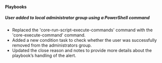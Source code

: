
#### Playbooks

##### User added to local administrator group using a PowerShell command

- Replaced the 'core-run-script-execute-commands' command with the 'core-execute-command' command.
- Added a new condition task to check whether the user was successfully removed from the administrators group.
- Updated the close reason and notes to provide more details about the playbook’s handling of the alert.
